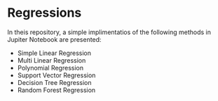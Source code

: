 # Regressions

In theis repository, a simple implimentatios of the following methods in Jupiter Notebook are presented:

* Simple Linear Regression
* Multi Linear Regression
* Polynomial Regression
* Support Vector Regression
* Decision Tree Regression
* Random Forest Regression
